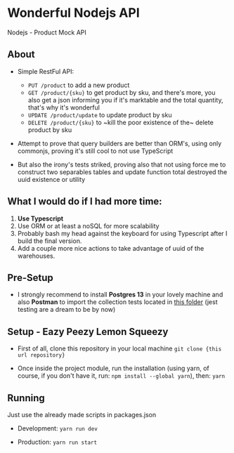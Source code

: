 # Wonderful Nodejs API
Nodejs - Product Mock API

## About
- Simple RestFul API: 
  - ``` PUT /product ``` to add a new product
  - ``` GET /product/{sku} ``` to get product by sku, and there's more, you also get a json informing you if it's marktable and the total quantity, 
  that's why it's wonderful
  - ``` UPDATE /product/update ``` to update product by sku
  - ``` DELETE /product/{sku} ``` to ~kill the poor existence of the~ delete product by sku
  
- Attempt to prove that query builders are better than ORM's, using only commonjs, proving it's still cool to not use TypeScript
- But also the irony's tests striked, proving also that not using force me to construct two separables tables and update function total destroyed 
the uuid existence or utility

## What I would do if I had more time:
1. **Use Typescript**
1. Use ORM or at least a noSQL for more scalability
1. Probably bash my head against the keyboard for using Typescript after I build the final version.
1. Add a couple more nice actions to take advantage of uuid of the warehouses.

## Pre-Setup
- I strongly recommend to install **Postgres 13** in your lovely machine and also **Postman** to import the collection 
tests located in [this folder](https://github.com/vitorqueijo/test-nodejs/tree/master/__postman_doc__) (jest testing are a dream to be by now)

## Setup - Eazy Peezy Lemon Squeezy

- First of all, clone this repository in your local machine ``` git clone {this url repository} ```

- Once inside the project module, run the installation (using yarn, of course, if you don't have it, run: ```npm install --global yarn```), then:
``` yarn ```

## Running
Just use the already made scripts in packages.json

- Development: ``` yarn run dev ```

- Production: ``` yarn run start ```
